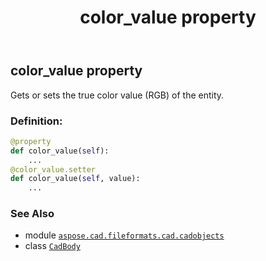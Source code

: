 ﻿---
title: color_value property
second_title: Aspose.CAD for Python via .NET API References
description: 
type: docs
weight: 170
url: /python-net/aspose.cad.fileformats.cad.cadobjects/cadbody/color_value/
is_root: false
---

## color_value property


Gets or sets the true color value (RGB) of the entity.
### Definition:
```python
@property
def color_value(self):
    ...
@color_value.setter
def color_value(self, value):
    ...
```

### See Also
* module [`aspose.cad.fileformats.cad.cadobjects`](../../)
* class [`CadBody`](/cad/python-net/aspose.cad.fileformats.cad.cadobjects/cadbody)
